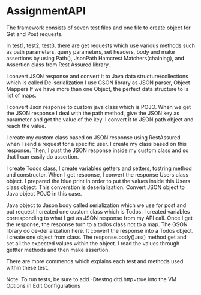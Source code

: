 # AssignmentAPI

The framework consists of seven test files and one file to create object for Get and Post requests.

In test1, test2, test3, there are get requests which use various methods such as path parameters, query parameters, set headers, body and make assertions by using Path(), JsonPath
Hamcrest Matchers(chaining), and Assertion class from Rest Assured library.

I convert JSON response and convert it to Java data structure/collections which is called De-serialization 
I use GSON library as JSON parser, Object Mappers
If we have more than one Object, the perfect data structure to is list of maps.

I convert Json response to custom java class which is POJO.
When we get the JSON response I deal with the path method, give the JSON key as parameter and get the value of the key.
I convert it to JSON path object and reach the value.

I create my custom class based on JSON response using RestAssured when I send a request for a specific user.
I create my class based on this response. Then, I pust the JSON response inside my custom class and so that I can easily do assertion.

I create Todos class, I create variables getters and setters, tostring method and constructor. When I get response, I convert the response Users class object.
I prepared the blue print in order to put the values inside this Users class object. This converstion is deserialization. Convert JSON object to Java object POJO in this case.

Java object to Jason body called serialization which we use for post and put request 
I created one custom class which is Todos. I created variables corresponding to what I get as JSON response from my API call.
Once I get the response, the response turn to a todos class not to a map. The GSON library do de-derialization here.
It convert the response into a Todos object. I create one object from class. The response.body().as() method get and set all the expected values within the object.
I read the values through gettter methods and then make assertion.

There are more commends which explains each test and methods used within these test.

Note: To run tests, be sure to add -Dtestng.dtd.http=true into the VM Options in Edit Configurations

